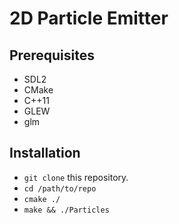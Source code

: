# 2D Particle Emitter

## Prerequisites

* SDL2
* CMake
* C++11
* GLEW
* glm

## Installation

* `git clone` this repository.
* `cd /path/to/repo`
* `cmake ./`
* `make && ./Particles`

